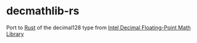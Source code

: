 # decmathlib-rs
Port to [Rust](https://www.rust-lang.org/) of the decimal128 type from [Intel Decimal Floating-Point Math Library](https://www.intel.com/content/www/us/en/developer/articles/tool/intel-decimal-floating-point-math-library.html)
